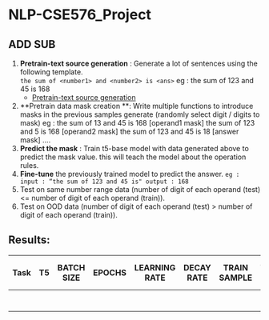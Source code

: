 # NLP-CSE576_Project

## ADD SUB
1. **Pretrain-text source generation** : Generate a lot of sentences using the following template.  
``the sum of <number1> and <number2> is <ans>``
eg : the sum of 123 and 45 is 168
	- [Pretrain-text source generation](/Pretrain-text-source-generation/)
2. **Pretrain data mask creation **: Write multiple functions to introduce masks in the previous
samples generate (randomly select digit / digits to mask)
eg :
the sum of 1<mask>3 and 45 is 168 [operand1 mask]
the sum of 123 and <mask>5 is 168 [operand2 mask]
the sum of 123 and 45 is 1<mask>8 [answer mask]
....
3. **Predict the mask** : Train t5-base model with data generated above to predict the mask value. this will teach the model about the operation rules.
4. **Fine-tune** the previously trained model to predict the answer.
``eg : input : “the sum of 123 and 45 is" output : 168``
5. Test on same number range data (number of digit of each operand (test) <= number of digit of each operand (train)).
6. Test on OOD data (number of digit of each operand (test) > number of digit of each operand (train)).

	
## Results:

| Task | T5 | BATCH SIZE | EPOCHS | LEARNING RATE | DECAY RATE | TRAIN SAMPLE | TRAINING LOSS | VAL SAMPLE | VAL ACCURACY | TEST SAMPLE | TEST ACCURACY | OOD Sample size | OOD TEST ACC | Time For Training | REMARKS	|	
| ------------ | ------------ | ------------ | ------------ | ------------ | ------------ | ------------ | ------------ | ------------ | ------------ | ------------ | ------------ | ------------ | ------------ | ------------ | ------------ | 
|  |  |	 | 	|  |  |  |  |  |  |  |  |  |  |  |  |  
|  |  |	 | 	|  |  |  |  |  |  |  |  |  |  |  |  |  
|  |  |	 | 	|  |  |  |  |  |  |  |  |  |  |  |  |  
|  |  |	 | 	|  |  |  |  |  |  |  |  |  |  |  |  |  
|  |  |	 | 	|  |  |  |  |  |  |  |  |  |  |  |  |  
|  |  |	 | 	|  |  |  |  |  |  |  |  |  |  |  |  |  
|  |  |	 | 	|  |  |  |  |  |  |  |  |  |  |  |  |  

